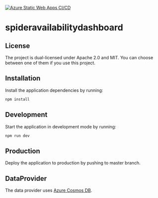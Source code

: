 [![Azure Static Web Apps CI/CD](https://github.com/pson246/spideravailabilitydashboard/actions/workflows/azure-static-web-apps-victorious-glacier-0540dc403.yml/badge.svg?branch=master)](https://github.com/pson246/spideravailabilitydashboard/actions/workflows/azure-static-web-apps-victorious-glacier-0540dc403.yml)

# spideravailabilitydashboard

## License

The project is dual-licensed under Apache 2.0 and MIT.
You can choose between one of them if you use this project.

## Installation

Install the application dependencies by running:

```sh
npm install
```

## Development

Start the application in development mode by running:

```sh
npm run dev
```

## Production

Deploy the application to production by pushing to master branch.

## DataProvider

The data provider uses [Azure Cosmos DB](https://azure.microsoft.com/en-us/products/cosmos-db/).
